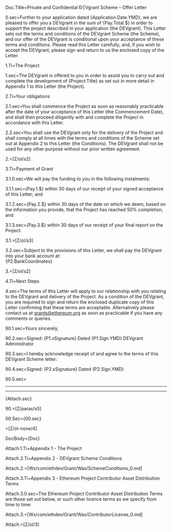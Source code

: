 Doc.Title=Private and Confidential  ÐΞVgrant Scheme – Offer Letter

0.sec=Further to your application dated {Application.Date.YMD}, we are pleased to offer you a DEVgrant in the sum of {Pay.Total.$} in order to support the project described in your application (the DEVgrant​). This Letter sets out the terms and conditions of the DEVgrant Scheme (the Scheme​), and our offer of the DEVgrant is conditional upon your acceptance of these terms and conditions. Please read this Letter carefully, and, if you wish to accept the DEVgrant, please sign and return to us the enclosed copy of the Letter.

1.Ti=The Project

1.sec=The DEVgrant is offered to you in order to assist you to carry out and complete the development of {Project.Title} as set out in more detail in Appendix 1 to this Letter (the Project​).

2.Ti=Your obligations

2.1.sec=You shall commence the Project as soon as reasonably practicable after the date of your acceptance of this Letter (the Commencement Date​), and shall then proceed diligently with and complete the Project in accordance with this Letter.

2.2.sec=You shall use the DEVgrant only for the delivery of the Project and shall comply at all times with the terms and conditions of the Scheme set out at Appendix 2 to this Letter (the Conditions​). The DEVgrant shall not be used for any other purpose without our prior written agreement.

2.=[Z/ol/s2]

3.Ti=Payment of Grant

3.1.0.sec=We will pay the funding to you in the following instalments:

3.1.1.sec={Pay.1.$} within 30 days of our receipt of your signed acceptance of this Letter; and

3.1.2.sec={Pay.2.$} within 30 days of the date on which we deem, based on the information you provide, that the Project has reached 50% completion; and

3.1.3.sec={Pay.3.$} within 30 days of our receipt of your final report on the Project.

3.1.=[Z/ol/s3]

3.2.sec=Subject to the provisions of this Letter, we shall pay the DEVgrant into your bank account at:<br>{P2.BankCoordinates}

3.=[Z/ol/s2]

4.Ti=Next Steps

4.sec=The terms of this Letter will apply to our relationship with you relating to the DEVgrant and delivery of the Project. As a condition of the DEVgrant, you are required to sign and return the enclosed duplicate copy of this Letter confirming that these terms are acceptable.  Alternatively please contact us at grants@ethereum.org as soon as practicable if you have any comments or queries.

90.1.sec=Yours sincerely,

90.2.sec=Signed: {P1.xSignature} Dated {P1.Sign.YMD}  DEVgrant Administrator

90.3.sec=I hereby acknowledge receipt of and agree to the terms of this DEVgrant Scheme letter:

90.4.sec=Signed: {P2.xSignature} Dated {P2.Sign.YMD}

90.5.sec=<hr><hr>{Attach.sec}

90.=[Z/paras/s5]

00.Sec={00.sec}

=[Z/ol-none/4]

DocBody={Doc}

Attach.1.Ti=Appendix 1 - The Project

Attach.2.Ti=Appendix 2 - DEVgrant Scheme Conditions

Attach.2.=[Wx/com/ethdev/Grant/Was/SchemeConditions_0.md]
 
Attach.3.Ti=Appendix 3 ­- Ethereum Project Contributor Asset Distribution Terms

Attach.3.0.sec=The Ethereum Project Contributor Asset Distribution Terms are those set out below, or such other licence terms as we specify from time to time:

Attach.3.=[Wx/com/ethdev/Grant/Was/ContributorLicense_0.md]

Attach.=[Z/ol/3]
